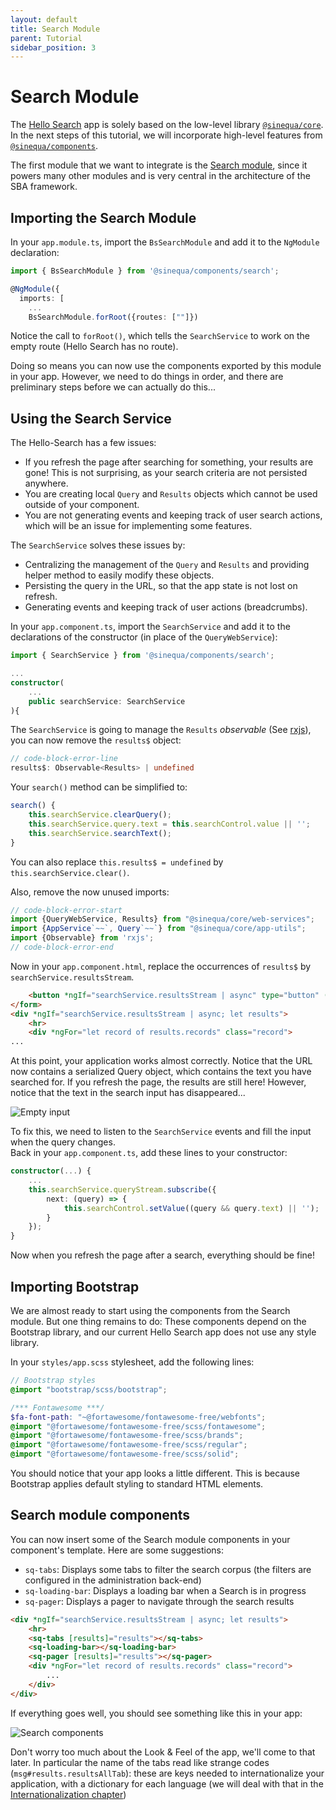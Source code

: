 ```yaml
---
layout: default
title: Search Module
parent: Tutorial
sidebar_position: 3
---
```


# Search Module

The [Hello Search](../apps/1-hello-search) app is solely based on the low-level library [`@sinequa/core`](../libraries/core). In the next steps of this tutorial, we will incorporate high-level features from [`@sinequa/components`](../libraries/components).

The first module that we want to integrate is the [Search module](../libraries/components/search), since it powers many other modules and is very central in the architecture of the SBA framework.

## Importing the Search Module

In your `app.module.ts`, import the `BsSearchModule` and add it to the `NgModule` declaration:

```ts title="app.module.ts"
import { BsSearchModule } from '@sinequa/components/search';

@NgModule({
  imports: [
    ...
    BsSearchModule.forRoot({routes: [""]})
```

Notice the call to `forRoot()`, which tells the `SearchService` to work on the empty route (Hello Search has no route).

Doing so means you can now use the components exported by this module in your app. However, we need to do things in order, and there are preliminary steps before we can actually do this...

## Using the Search Service

The Hello-Search has a few issues:

- If you refresh the page after searching for something, your results are gone! This is not surprising, as your search criteria are not persisted anywhere.
- You are creating local `Query` and `Results` objects which cannot be used outside of your component.
- You are not generating events and keeping track of user search actions, which will be an issue for implementing some features.

The `SearchService` solves these issues by:

- Centralizing the management of the `Query` and `Results` and providing helper method to easily modify these objects.
- Persisting the query in the URL, so that the app state is not lost on refresh.
- Generating events and keeping track of user actions (breadcrumbs).

In your `app.component.ts`, import the `SearchService` and add it to the declarations of the constructor (in place of the `QueryWebService`):

```ts title="app.component.ts"
import { SearchService } from '@sinequa/components/search';

...
constructor(
    ...
    public searchService: SearchService
){
```

The `SearchService` is going to manage the `Results` *observable* (See [rxjs](https://angular.io/guide/rx-library)), you can now remove the `results$` object:

```ts title="app.component.ts"
// code-block-error-line
results$: Observable<Results> | undefined
```


Your `search()` method can be simplified to:

```ts title="app.component.ts"
search() {
    this.searchService.clearQuery();
    this.searchService.query.text = this.searchControl.value || '';
    this.searchService.searchText();
}
```

You can also replace `this.results$ = undefined` by `this.searchService.clear()`.

Also, remove the now unused imports:
```ts title="app.component.ts
// code-block-error-start
import {QueryWebService, Results} from "@sinequa/core/web-services";
import {AppService`~~`, Query`~~`} from "@sinequa/core/app-utils";
import {Observable} from 'rxjs';
// code-block-error-end
```

Now in your `app.component.html`, replace the occurrences of `results$` by `searchService.resultsStream`.

```html title="app.component.html"
    <button *ngIf="searchService.resultsStream | async" type="button" (click)="clear()">Clear</button>
</form>
<div *ngIf="searchService.resultsStream | async; let results">
    <hr>
    <div *ngFor="let record of results.records" class="record">
...
```

At this point, your application works almost correctly. Notice that the URL now contains a serialized Query object, which contains the text you have searched for. If you refresh the page, the results are still here! However, notice that the text in the search input has disappeared...

![Empty input](/assets/tutorial/search-empty-input.png)

To fix this, we need to listen to the `SearchService` events and fill the input when the query changes.  
Back in your `app.component.ts`, add these lines to your constructor:

```ts title="app.component.ts"
constructor(...) {
    ...
    this.searchService.queryStream.subscribe({
        next: (query) => {
            this.searchControl.setValue((query && query.text) || '');
        }
    });
}
```

Now when you refresh the page after a search, everything should be fine!

## Importing Bootstrap

We are almost ready to start using the components from the Search module. But one thing remains to do: These components depend on the Bootstrap library, and our current Hello Search app does not use any style library.

In your `styles/app.scss` stylesheet, add the following lines:

```scss title="app.scss"
// Bootstrap styles
@import "bootstrap/scss/bootstrap";

/*** Fontawesome ***/
$fa-font-path: "~@fortawesome/fontawesome-free/webfonts";
@import "@fortawesome/fontawesome-free/scss/fontawesome";
@import "@fortawesome/fontawesome-free/scss/brands";
@import "@fortawesome/fontawesome-free/scss/regular";
@import "@fortawesome/fontawesome-free/scss/solid";
```

You should notice that your app looks a little different. This is because Bootstrap applies default styling to standard HTML elements.

## Search module components

You can now insert some of the Search module components in your component's template. Here are some suggestions:

- `sq-tabs`: Displays some tabs to filter the search corpus (the filters are configured in the administration back-end)
- `sq-loading-bar`: Displays a loading bar when a Search is in progress
- `sq-pager`: Displays a pager to navigate through the search results

```html title="app.component.ts"
<div *ngIf="searchService.resultsStream | async; let results">
    <hr>
    <sq-tabs [results]="results"></sq-tabs>
    <sq-loading-bar></sq-loading-bar>
    <sq-pager [results]="results"></sq-pager>
    <div *ngFor="let record of results.records" class="record">
        ...
    </div>
</div>
```

If everything goes well, you should see something like this in your app:

![Search components](/assets/tutorial/search-components.png)

Don't worry too much about the Look & Feel of the app, we'll come to that later. In particular the name of the tabs read like strange codes (`msg#results.resultsAllTab`): these are keys needed to internationalize your application, with a dictionary for each language (we will deal with that in the [Internationalization chapter](intl))
